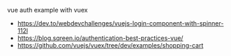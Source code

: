 vue auth example with vuex

  - https://dev.to/webdevchallenges/vuejs-login-component-with-spinner-112l
  - https://blog.sqreen.io/authentication-best-practices-vue/
  - https://github.com/vuejs/vuex/tree/dev/examples/shopping-cart